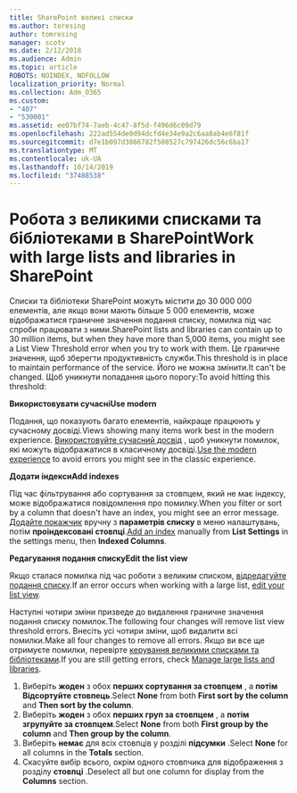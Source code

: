 ```yaml
---
title: SharePoint великі списки
ms.author: toresing
author: tomresing
manager: scotv
ms.date: 2/12/2018
ms.audience: Admin
ms.topic: article
ROBOTS: NOINDEX, NOFOLLOW
localization_priority: Normal
ms.collection: Adm_O365
ms.custom:
- "407"
- "530001"
ms.assetid: ee07bf74-7aeb-4c47-8f5d-f496d6c09d79
ms.openlocfilehash: 222ad554de0d94dcfd4e34e9a2c6aa8ab4e6f81f
ms.sourcegitcommit: d7e1b097d3866782f508527c797426dc56c6ba17
ms.translationtype: MT
ms.contentlocale: uk-UA
ms.lasthandoff: 10/14/2019
ms.locfileid: "37488538"
---
```

# <a name="work-with-large-lists-and-libraries-in-sharepoint"></a><span data-ttu-id="358f4-102">Робота з великими списками та бібліотеками в SharePoint</span><span class="sxs-lookup"><span data-stu-id="358f4-102">Work with large lists and libraries in SharePoint</span></span>

<span data-ttu-id="358f4-103">Списки та бібліотеки SharePoint можуть містити до 30 000 000 елементів, але якщо вони мають більше 5 000 елементів, може відображатися граничне значення подання списку, помилка під час спроби працювати з ними.</span><span class="sxs-lookup"><span data-stu-id="358f4-103">SharePoint lists and libraries can contain up to 30 million items, but when they have more than 5,000 items, you might see a List View Threshold error when you try to work with them.</span></span> <span data-ttu-id="358f4-104">Це граничне значення, щоб зберегти продуктивність служби.</span><span class="sxs-lookup"><span data-stu-id="358f4-104">This threshold is in place to maintain performance of the service.</span></span> <span data-ttu-id="358f4-105">Його не можна змінити.</span><span class="sxs-lookup"><span data-stu-id="358f4-105">It can't be changed.</span></span> <span data-ttu-id="358f4-106">Щоб уникнути попадання цього порогу:</span><span class="sxs-lookup"><span data-stu-id="358f4-106">To avoid hitting this threshold:</span></span>

<span data-ttu-id="358f4-107">**Використовувати сучасні**</span><span class="sxs-lookup"><span data-stu-id="358f4-107">**Use modern**</span></span>

<span data-ttu-id="358f4-108">Подання, що показують багато елементів, найкраще працюють у сучасному досвіді.</span><span class="sxs-lookup"><span data-stu-id="358f4-108">Views showing many items work best in the modern experience.</span></span> <span data-ttu-id="358f4-109">[Використовуйте сучасний досвід](https://support.office.com/article/66dac24b-4177-4775-bf50-3d267318caa9) , щоб уникнути помилок, які можуть відображатися в класичному досвіді.</span><span class="sxs-lookup"><span data-stu-id="358f4-109">[Use the modern experience](https://support.office.com/article/66dac24b-4177-4775-bf50-3d267318caa9) to avoid errors you might see in the classic experience.</span></span>

<span data-ttu-id="358f4-110">**Додати індекси**</span><span class="sxs-lookup"><span data-stu-id="358f4-110">**Add indexes**</span></span>

<span data-ttu-id="358f4-111">Під час фільтрування або сортування за стовпцем, який не має індексу, може відображатися повідомлення про помилку.</span><span class="sxs-lookup"><span data-stu-id="358f4-111">When you filter or sort by a column that doesn't have an index, you might see an error message.</span></span> <span data-ttu-id="358f4-112">[Додайте покажчик](https://support.office.com/article/f3f00554-b7dc-44d1-a2ed-d477eac463b0) вручну з **параметрів списку** в меню налаштувань, потім **проіндексовані стовпці**.</span><span class="sxs-lookup"><span data-stu-id="358f4-112">[Add an index](https://support.office.com/article/f3f00554-b7dc-44d1-a2ed-d477eac463b0) manually from **List Settings** in the settings menu, then **Indexed Columns**.</span></span>

<span data-ttu-id="358f4-113">**Редагування подання списку**</span><span class="sxs-lookup"><span data-stu-id="358f4-113">**Edit the list view**</span></span>

<span data-ttu-id="358f4-114">Якщо сталася помилка під час роботи з великим списком, [відредагуйте подання списку](https://support.office.com/article/15916903-e79a-423f-b4e2-02d37e1ff372).</span><span class="sxs-lookup"><span data-stu-id="358f4-114">If an error occurs when working with a large list, [edit your list view](https://support.office.com/article/15916903-e79a-423f-b4e2-02d37e1ff372).</span></span>

<span data-ttu-id="358f4-115">Наступні чотири зміни призведе до видалення граничне значення подання списку помилок.</span><span class="sxs-lookup"><span data-stu-id="358f4-115">The following four changes will remove list view threshold errors.</span></span> <span data-ttu-id="358f4-116">Внесіть усі чотири зміни, щоб видалити всі помилки.</span><span class="sxs-lookup"><span data-stu-id="358f4-116">Make all four changes to remove all errors.</span></span> <span data-ttu-id="358f4-117">Якщо ви все ще отримуєте помилки, перевірте [керування великими списками та бібліотеками](https://support.office.com/article/B8588DAE-9387-48C2-9248-C24122F07C59).</span><span class="sxs-lookup"><span data-stu-id="358f4-117">If you are still getting errors, check [Manage large lists and libraries](https://support.office.com/article/B8588DAE-9387-48C2-9248-C24122F07C59).</span></span>

1. <span data-ttu-id="358f4-118">Виберіть **жоден** з обох **перших сортування за стовпцем** , а **потім Відсортуйте стовпець**.</span><span class="sxs-lookup"><span data-stu-id="358f4-118">Select **None** from both **First sort by the column** and **Then sort by the column**.</span></span>
2. <span data-ttu-id="358f4-119">Виберіть **жоден** з обох **перших груп за стовпцем** , а **потім згрупуйте за стовпцем**.</span><span class="sxs-lookup"><span data-stu-id="358f4-119">Select **None** from both **First group by the column** and **Then group by the column**.</span></span>
3. <span data-ttu-id="358f4-120">Виберіть **немає** для всіх стовпців у розділі **підсумки** .</span><span class="sxs-lookup"><span data-stu-id="358f4-120">Select **None** for all columns in the **Totals** section.</span></span>
4. <span data-ttu-id="358f4-121">Скасуйте вибір всього, окрім одного стовпчика для відображення з розділу **стовпці** .</span><span class="sxs-lookup"><span data-stu-id="358f4-121">Deselect all but one column for display from the **Columns** section.</span></span>

